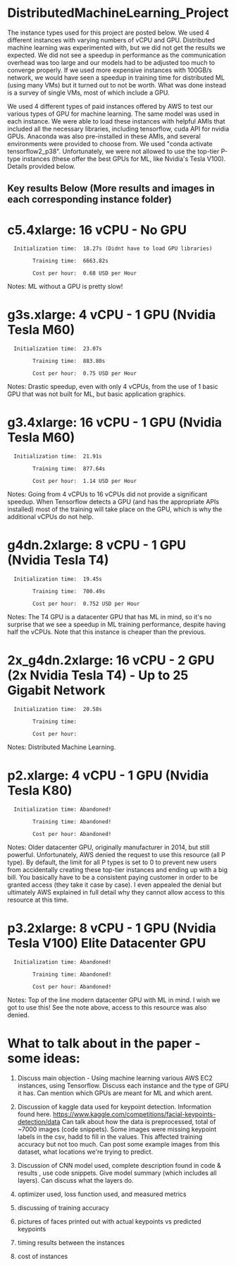 # DistributedMachineLearning_Project

The instance types used for this project are posted below. We used 4 different instances with varying numbers of vCPU and GPU. 
Distributed machine learning was experimented with, but we did not get the results we expected. We did not see a speedup in performance as the communication overhead was too large and our models had to be adjusted too much to converge properly. If we used more expensive instances with 100GB/s network, we would have seen a speedup in training time for distributed ML (using many VMs) but it turned out to not be worth. What was done instead is a survey of single VMs, most of which include a GPU.

We used 4 different types of paid instances offered by AWS to test our various types of GPU for machine learning. 
The same model was used in each instance. 
We were able to load these instances with helpful AMIs that included all the necessary libraries, including tensorflow, cuda API for nvidia GPUs. 
Anaconda was also pre-installed in these AMIs, and several environments were provided to choose from. We used "conda activate tensorflow2_p38".
Unfortunately, we were not allowed to use the top-tier P-type instances (these offer the best GPUs for ML, like Nvidia's Tesla V100). 
Details provided below.

## Key results Below (More results and images in each corresponding instance folder)

# c5.4xlarge:  16 vCPU - No GPU

      Initialization time:  18.27s (Didnt have to load GPU libraries)

            Training time:  6663.82s

            Cost per hour:  0.68 USD per Hour

Notes: ML without a GPU is pretty slow!



# g3s.xlarge:  4 vCPU - 1 GPU (Nvidia Tesla M60)

      Initialization time:  23.07s

            Training time:  883.80s

            Cost per hour:  0.75 USD per Hour

Notes: Drastic speedup, even with only 4 vCPUs, from the use of 1 basic GPU that was not built for ML, but basic application graphics.



# g3.4xlarge:  16 vCPU - 1 GPU (Nvidia Tesla M60)

      Initialization time:  21.91s

            Training time:  877.64s   

            Cost per hour:  1.14 USD per Hour

Notes: Going from 4 vCPUs to 16 vCPUs did not provide a significant speedup. When Tensorflow detects a GPU (and has the appropriate APIs installed) most of the training will take place on the GPU, which is why the additional vCPUs do not help.



# g4dn.2xlarge:  8 vCPU - 1 GPU (Nvidia Tesla T4)

      Initialization time:  19.45s

            Training time:  700.49s

            Cost per hour:  0.752 USD per Hour

Notes: The T4 GPU is a datacenter GPU that has ML in mind, so it's no surprise that we see a speedup in ML training performance, despite having half the vCPUs. Note that this instance is cheaper than the previous.



# 2x_g4dn.2xlarge:  16 vCPU - 2 GPU (2x Nvidia Tesla T4) - Up to 25 Gigabit Network

      Initialization time:  20.58s

            Training time:  

            Cost per hour:  

Notes: Distributed Machine Learning. 



# p2.xlarge:  4 vCPU - 1 GPU (Nvidia Tesla K80) 

      Initialization time: Abandoned!

            Training time: Abandoned!

            Cost per hour: Abandoned!

Notes: Older datacenter GPU, originally manufacturer in 2014, but still powerful.
Unfortunately, AWS denied the request to use this resource (all P type).
By default, the limit for all P types is set to 0 to prevent new users from accidentally creating these
top-tier instances and ending up with a big bill. You basically have to be a consistent paying customer
in order to be granted access (they take it case by case). I even appealed the denial but ultimately
AWS explained in full detail why they cannot allow access to this resource at this time.



# p3.2xlarge:  8 vCPU - 1 GPU (Nvidia Tesla V100) Elite Datacenter GPU

      Initialization time: Abandoned!

            Training time: Abandoned!

            Cost per hour: Abandoned!

Notes: Top of the line modern datacenter GPU with ML in mind. I wish we got to use this!
See the note above, access to this resource was also denied.


# What to talk about in the paper - some ideas:

1) Discuss main objection - Using machine learning various AWS EC2 instances, using Tensorflow. Discuss each instance and the type of GPU it has. Can mention which GPUs are meant for ML and which arent.

2) Discussion of kaggle data used for keypoint detection. Information found here.
https://www.kaggle.com/competitions/facial-keypoints-detection/data
Can talk about how the data is preprocessed, total of ~7000 images (code snippets). Some images were missing keypoint labels in the csv, hadd to fill in the values. This affected training accuracy but not too much. Can post some example images from this dataset, what locations we're trying to predict.

3) Discussion of CNN model used, complete description found in code & results , use code snippets. Give model summary (which includes all layers). Can discuss what the layers do.

4) optimizer used, loss function used, and measured metrics

5) discussing of training accuracy

6) pictures of faces printed out with actual keypoints vs predicted keypoints

7) timing results between the instances

8) cost of instances
